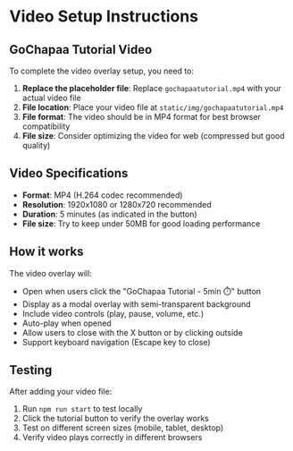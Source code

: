 # Video Setup Instructions

## GoChapaa Tutorial Video

To complete the video overlay setup, you need to:

1. **Replace the placeholder file**: Replace `gochapaatutorial.mp4` with your actual video file
2. **File location**: Place your video file at `static/img/gochapaatutorial.mp4`
3. **File format**: The video should be in MP4 format for best browser compatibility
4. **File size**: Consider optimizing the video for web (compressed but good quality)

## Video Specifications

- **Format**: MP4 (H.264 codec recommended)
- **Resolution**: 1920x1080 or 1280x720 recommended
- **Duration**: 5 minutes (as indicated in the button)
- **File size**: Try to keep under 50MB for good loading performance

## How it works

The video overlay will:
- Open when users click the "GoChapaa Tutorial - 5min ⏱️" button
- Display as a modal overlay with semi-transparent background
- Include video controls (play, pause, volume, etc.)
- Auto-play when opened
- Allow users to close with the X button or by clicking outside
- Support keyboard navigation (Escape key to close)

## Testing

After adding your video file:
1. Run `npm run start` to test locally
2. Click the tutorial button to verify the overlay works
3. Test on different screen sizes (mobile, tablet, desktop)
4. Verify video plays correctly in different browsers
